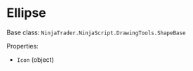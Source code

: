 # Ellipse

Base class: `NinjaTrader.NinjaScript.DrawingTools.ShapeBase`

Properties:
- `Icon` (object)
